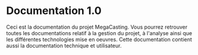# Documentation 1.0

Ceci est la documentation du projet MegaCasting. Vous pourrez retrouver toutes les documentations relatif à la gestion du projet, à l'analyse ainsi que les différentes technologies mise en oeuvres. Cette documentation contient aussi la documentation technique et utilisateur.

